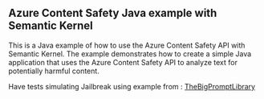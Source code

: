 ## Azure Content Safety Java example with Semantic Kernel
This is a Java example of how to use the Azure Content Safety API with Semantic Kernel. The example demonstrates how to create a simple Java application that uses the Azure Content Safety API to analyze text for potentially harmful content.

Have tests simulating Jailbreak using example from : [TheBigPromptLibrary](https://github.com/0xeb/TheBigPromptLibrary/blob/main/Jailbreak/OpenAI/gpt4o-agi_db-10232024.md)